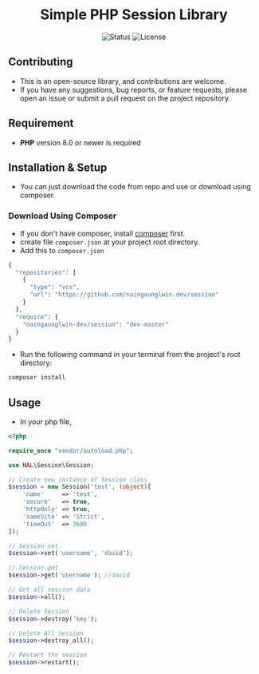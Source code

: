 <div align="center">

# Simple PHP Session Library
![Status](https://img.shields.io/badge/status-development-blue)
![License](https://img.shields.io/badge/license-MIT-green.svg)

</div>

## Contributing
- This is an open-source library, and contributions are welcome.
- If you have any suggestions, bug reports, or feature requests, please open an issue or submit a pull request on the project repository.

## Requirement
- **PHP** version 8.0 or newer is required

## Installation & Setup
- You can just download the code from repo and use or download using composer.

### Download Using Composer
- If you don't have composer, install [composer](https://getcomposer.org/download/) first.
- create file `composer.json` at your project root directory.
- Add this to `composer.json`
```php
{
  "repositories": [
    {
      "type": "vcs",
      "url": "https://github.com/naingaunglwin-dev/session"
    }
  ],
  "require": {
    "naingaunglwin-dev/session": "dev-master"
  }
}
```
- Run the following command in your terminal from the project's root directory:
```bash
composer install
```

## Usage
- In your php file,
```php
<?php

require_once "vendor/autoload.php";

use NAL\Session\Session;

// Create new instance of Session class
$session = new Session('test', (object)[
    'name'     => 'test',
    'secure'   => true,
    'httpOnly' => true,
    'sameSite' => 'Strict',
    'timeOut'  => 3600
]);

// Session set
$session->set('username', 'david');

// Session get
$session->get('username'); //david

// Get all session data
$session->all();

// Delete Session
$session->destroy('key');

// Delete All Session
$session->destroy_all();

// Restart the session
$session->restart();
```
